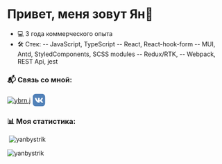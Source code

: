 # Привет, меня зовут Ян👋 

- 💻 3 года коммерческого опыта
- 🛠️ Стек:
-- JavaScript, TypeScript
-- React, React-hook-form
-- MUI, Antd, StyledComponents, SCSS modules
-- Redux/RTK,
-- Webpack, REST Api, jest



<h3 align="left">📬 Связь со мной:</h3>
<p align="left">
<a href="https://t.me/ybrn_j" target="blank"><img align="center" src="https://img.icons8.com/?size=96&id=63306&format=png" alt="ybrn.j" height="40" width="40" /></a>
<a href="https://vk.com/ybrn_j" target="blank"><img align="center" src="https://raw.githubusercontent.com/YanBystrik/YanBystrik/738972fe9b5e9108bba190cf22650093d93060bc/vk-1-logo-svgrepo-com.svg" alt="ybrn.j" height="30" width="30" /></a>
</p>

<h3>📊 Моя статистика:</h3>
<p>&nbsp;<img src="https://github-readme-stats.vercel.app/api/top-langs?username=yanbystrik&show_icons=true&locale=en&layout=compact" alt="yanbystrik" />



<img align="center" src="https://github-readme-stats.vercel.app/api?username=yanbystrik&show_icons=true&locale=en" alt="yanbystrik" /></p>

